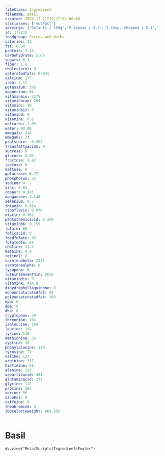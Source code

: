 ```yaml
---
fileClass: Ingredient
filename: Basil
created: 2024-12-21T19:27:02-06:00
cssclasses: ['nutFact']
servings: ['Default | 100g','5 leaves | 2.5','2 tbsp, chopped | 5.3','1/4 cup leaves, whole | 6']
id: 172232
foodgroup: Spices and Herbs
calories: 23
fat: 0.64
protein: 3.15
carbohydrate: 2.65
sugars: 0.3
fiber: 1.6
cholesterol: 0
saturatedfats: 0.041
calcium: 177
iron: 3.17
potassium: 295
magnesium: 64
vitaminaiu: 5275
vitaminarae: 264
vitaminc: 18
vitaminb12: 0
vitamind: 0
vitamine: 0.8
netcarbs: 1.05
water: 92.06
omega3s: 316
omega6s: 73
pralscore: -6.593
transfattyacids: 0
sucrose: 0
glucose: 0.02
fructose: 0.02
lactose: 0
maltose: 0
galactose: 0.27
phosphorus: 56
sodium: 4
zinc: 0.81
copper: 0.385
manganese: 1.148
selenium: 0.3
thiamin: 0.034
riboflavin: 0.076
niacin: 0.902
pantothenicacid: 0.209
vitaminb6: 0.155
folate: 68
folicacid: 0
foodfolate: 68
folatedfe: 68
choline: 11.4
betaine: 0.4
retinol: 0
carotenebeta: 3142
carotenealpha: 0
lycopene: 0
luteinzeaxanthin: 5650
vitamindiu: 0
vitamink: 414.8
dihydrophylloquinone: 0
monounsaturatedfat: 88
polyunsaturatedfat: 389
epa: 0
dpa: 0
dha: 0
tryptophan: 39
threonine: 104
isoleucine: 104
leucine: 191
lysine: 110
methionine: 36
cystine: 28
phenylalanine: 130
tyrosine: 77
valine: 127
arginine: 117
histidine: 51
alanine: 132
asparticacid: 301
glutamicacid: 277
glycine: 122
proline: 104
serine: 99
alcohol: 0
caffeine: 0
theobromine: 0
200calorieweight: 869.565
---
```


# Basil

```dataviewjs
dv.view("Meta/Scripts/IngredientsFooter")
```